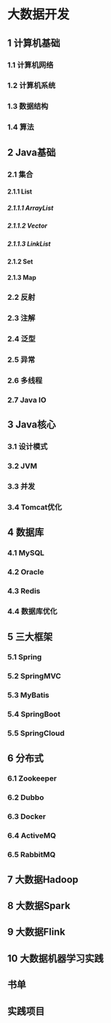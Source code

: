 # 大数据开发

## 1 计算机基础

### 1.1 计算机网络

### 1.2 计算机系统

### 1.3 数据结构

### 1.4 算法

## 2 Java基础

### 2.1 集合

#### 2.1.1 List

##### 2.1.1.1 ArrayList

##### 2.1.1.2 Vector

##### 2.1.1.3 LinkList

#### 2.1.2 Set

#### 2.1.3 Map

### 2.2 反射

### 2.3 注解

### 2.4 泛型

### 2.5 异常

### 2.6 多线程

### 2.7 Java IO

## 3 Java核心

### 3.1 设计模式

### 3.2 JVM

### 3.3 并发

### 3.4 Tomcat优化

## 4 数据库

### 4.1 MySQL

### 4.2 Oracle

### 4.3 Redis

### 4.4 数据库优化

## 5 三大框架

### 5.1 Spring

### 5.2 SpringMVC

### 5.3 MyBatis

### 5.4 SpringBoot

### 5.5 SpringCloud

## 6 分布式

### 6.1 Zookeeper

### 6.2 Dubbo

### 6.3 Docker

### 6.4 ActiveMQ

### 6.5 RabbitMQ

## 7 大数据Hadoop

## 8 大数据Spark

## 9 大数据Flink

## 10 大数据机器学习实践

## 书单

## 实践项目

